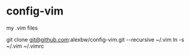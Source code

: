 config-vim
==========

my .vim files

git clone git@github.com:alexbw/config-vim.git --recursive ~/.vim
ln -s ~/.vim ~/.vimrc
